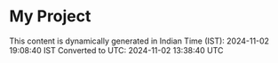 # My Project

This content is dynamically generated in Indian Time (IST): 2024-11-02 19:08:40 IST
Converted to UTC: 2024-11-02 13:38:40 UTC
